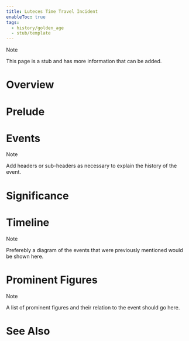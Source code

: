 ```yaml
---
title: Luteces Time Travel Incident
enableToc: true
tags:
  - history/golden_age
  - stub/template
---
```


> [!note]
> This page is a stub and has more information that can be added.

# Overview

# Prelude

# Events 

> [!note]
> Add headers or sub-headers as necessary to explain the history of the event.
# Significance

# Timeline

> [!note]
> Preferebly a diagram of the events that were previously mentioned would be shown here.
# Prominent Figures

> [!note]
> A list of prominent figures and their relation to the event should go here.
# See Also
